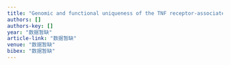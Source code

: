 ```yaml
---
title: "Genomic and functional uniqueness of the TNF receptor-associated factor gene family in amphioxus, the basal chordate"
authors: []
authors-key: []
year: "数据暂缺"
article-link: "数据暂缺"
venue: "数据暂缺"
bibex: "数据暂缺"
---
```


